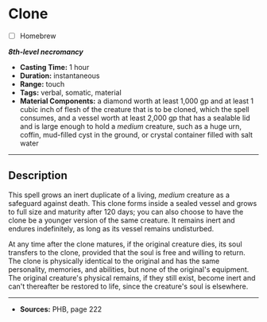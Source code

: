 # Clone
- [ ] Homebrew

***8th-level necromancy***
- **Casting Time:** 1 hour
- **Duration:** instantaneous
- **Range:** touch
- **Tags:** verbal, somatic, material
- **Material Components:** a diamond worth at least 1,000 gp and at least 1 cubic inch of flesh of the creature that is to be cloned, which the spell consumes, and a vessel worth at least 2,000 gp that has a sealable lid and is large enough to hold a *medium* creature, such as a huge urn, coffin, mud-filled cyst in the ground, or crystal container filled with salt water

---

## Description
This spell grows an inert duplicate of a living, *medium* creature as a safeguard against death.
This clone forms inside a sealed vessel and grows to full size and maturity after 120 days; you can also choose to have the clone be a younger version of the same creature.
It remains inert and endures indefinitely, as long as its vessel remains undisturbed.

At any time after the clone matures, if the original creature dies, its soul transfers to the clone, provided that the soul is free and willing to return.
The clone is physically identical to the original and has the same personality, memories, and abilities, but none of the original's equipment.
The original creature's physical remains, if they still exist, become inert and can't thereafter be restored to life, since the creature's soul is elsewhere.

---

- **Sources:** PHB, page 222
